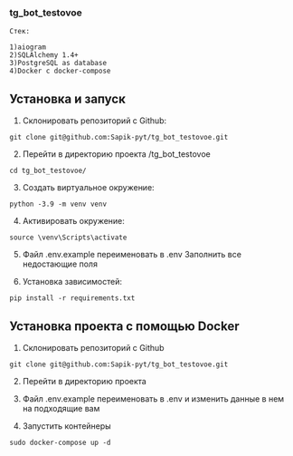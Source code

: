 ### tg_bot_testovoe
```
Стек:

1)aiogram
2)SQLAlchemy 1.4+
3)PostgreSQL as database
4)Docker с docker-compose
```

## Установка и запуск

1. Склонировать репозиторий с Github:

````
git clone git@github.com:Sapik-pyt/tg_bot_testovoe.git
````
2. Перейти в директорию проекта
/tg_bot_testovoe
````
cd tg_bot_testovoe/
````
3. Создать виртуальное окружение:

````
python -3.9 -m venv venv
````

4. Активировать окружение: 

````
source \venv\Scripts\activate
````
5. Файл .env.example переименовать в .env
   Заполнить все недостающие поля

6. Установка зависимостей:
```
pip install -r requirements.txt
```

## Установка проекта с помощью Docker

1. Склонировать репозиторий с Github
```
git clone git@github.com:Sapik-pyt/tg_bot_testovoe.git
```

2. Перейти в директорию проекта

3. Файл .env.example переименовать в .env и изменить данные в нем на подходящие вам 

4. Запустить контейнеры 
``` 
sudo docker-compose up -d
 ```
